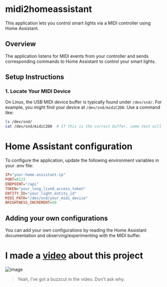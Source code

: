 # midi2homeassistant

This application lets you control smart lights via a MIDI controller using Home Assistant.

## Overview

The application listens for MIDI events from your controller and sends corresponding commands to Home Assistant to control your smart lights.

## Setup Instructions

### 1. Locate Your MIDI Device

On Linux, the USB MIDI device buffer is typically found under `/dev/snd/`. For example, you might find your device at `/dev/snd/midiC2D0`. Use a command like:

```bash
ls /dev/snd/
cat /dev/snd/midiC2D0  # If this is the correct buffer, some text will appear whenever you press a key on your MIDI device.
```

# Home Assistant configuration

To configure the application, update the following environment variables in your .env file:
```ini
IP="your-home-assistant-ip"
PORT=8123
ENDPOINT="/api"
TOKEN="your_long_lived_access_token"
ENTITY_ID="your_light_entity_id"
MIDI_PATH="/dev/snd/your_midi_device"
BRIGHTNESS_INCREMENT=50
```

## Adding your own configurations

You can add your own configurations by reading the Home Assistant documentation and observing/experimenting with the MIDI buffer.

# I made a [video](https://www.youtube.com/watch?v=0_4cr9nkL7k&ab_channel=HeyDayTime) about this project
![image](https://github.com/user-attachments/assets/76ba490b-2c66-4c5d-bc31-ee867a3a1158)
> Yeah, I’ve got a buzzcut in the video. Don’t ask why.
